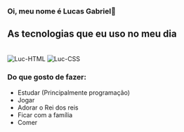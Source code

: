 ### Oi, meu nome é Lucas Gabriel👋

## As tecnologias que eu uso no meu dia
<div style="display: inline_block"><br>
  <img align="center" alt="Luc-HTML"src="https://img.shields.io/badge/HTML-239120?style=for-the-badge&logo=html5&logoColor=white">
  <img align="center" alt="Luc-CSS" src="https://img.shields.io/badge/CSS-239120?&style=for-the-badge&logo=css3&logoColor=white">
</div>

<h3>Do que gosto de fazer:</h3>

<ul>
  <li>Estudar (Principalmente programação)</li>
  <li>Jogar</li>
  <li>Adorar o Rei dos reis</li>
  <li>Ficar com a família</li>
  <li>Comer</li>
</ul>
